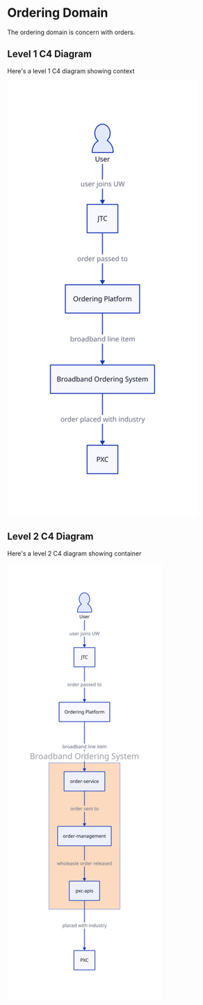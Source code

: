 # Ordering Domain

The ordering domain is concern with orders.

## Level 1 C4 Diagram

Here's a level 1 C4 diagram showing context

<img height="1000" src="./images/ordering-domain-c4-context.svg" />

## Level 2 C4 Diagram

Here's a level 2 C4 diagram showing container

<img height="1000" src="./images/ordering-domain-c4-container.svg" />

